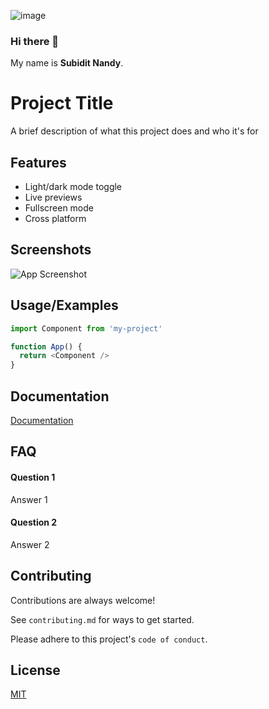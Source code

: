 ![image](https://user-images.githubusercontent.com/6633808/160689302-3fe5e5d4-ba24-4525-8ed1-a8351ccbc0ef.png)

### Hi there 👋
My name is **Subidit Nandy**.
<!--
![Logo](https://dev-to-uploads.s3.amazonaws.com/uploads/articles/th5xamgrr6se0x5ro4g6.png)
-->
# Project Title

A brief description of what this project does and who it's for


## Features

- Light/dark mode toggle
- Live previews
- Fullscreen mode
- Cross platform


## Screenshots

![App Screenshot](https://via.placeholder.com/468x300?text=App+Screenshot+Here)


## Usage/Examples

```javascript
import Component from 'my-project'

function App() {
  return <Component />
}
```


## Documentation

[Documentation](https://linktodocumentation)


## FAQ

#### Question 1

Answer 1

#### Question 2

Answer 2


## Contributing

Contributions are always welcome!

See `contributing.md` for ways to get started.

Please adhere to this project's `code of conduct`.



## License

[MIT](https://choosealicense.com/licenses/mit/)

